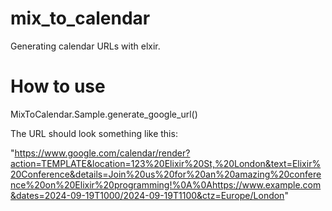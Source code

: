 # mix_to_calendar
 Generating calendar URLs with elxir.

# How to use 
 MixToCalendar.Sample.generate_google_url()

 The URL should look something like this:

 "https://www.google.com/calendar/render?action=TEMPLATE&location=123%20Elixir%20St,%20London&text=Elixir%20Conference&details=Join%20us%20for%20an%20amazing%20conference%20on%20Elixir%20programming!%0A%0Ahttps://www.example.com&dates=2024-09-19T1000/2024-09-19T1100&ctz=Europe/London"

